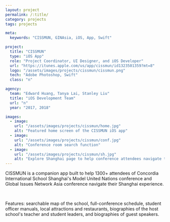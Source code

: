 ```yaml
---
layout: project
permalink: /:title/
category: projects
tags: projects

meta:
  keywords: "CISSMUN, GINAsia, iOS, App, Swift"

project:
  title: "CISSMUN"
  type: "iOS App"
  role: "Project Coordinator, UI Designer, and iOS Developer"
  url: "https://itunes.apple.com/us/app/cissmun/id1323501359?mt=8"
  logo: "/assets/images/projects/cissmun/cissmun.png"
  tech: "Adobe Photoshop, Swift"
  class: "n"

agency:
  team: "Edward Huang, Tanya Lai, Stanley Liu"
  title: "iOS Development Team"
  url: "n"
  year: "2017, 2018"

images:
  - image:
    url: "/assets/images/projects/cissmun/home.jpg"
    alt: "Featured home screen of the CISSMUN iOS app"
  - image:
    url: "/assets/images/projects/cissmun/conf.jpg"
    alt: "Conference room search function"
  - image:
    url: "/assets/images/projects/cissmun/sh.jpg"
    alt: "Explore Shanghai page to help conference attendees navigate their way around the city"
---
```

<p>CISSMUN is a companion app built to help 1300+ attendees of Concordia International School Shanghai's Model United Nations conference and Global Issues Network Asia conference navigate their Shanghai experience.</p>
<br>
<p>Features: searchable map of the school, full-conference schedule, student officer manuals, local attractions and restaurants, biographies of the host school's teacher and student leaders, and biographies of guest speakers.</p>
